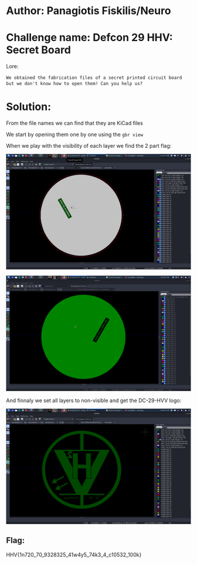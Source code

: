 # Author: Panagiotis Fiskilis/Neuro

# Challenge name: Defcon 29 HHV: Secret Board

Lore:

```
We obtained the fabrication files of a secret printed circuit board but we don't know how to open them! Can you help us?
```

# Solution:

From the file names we can find that they are KiCad files

We start by opening them one by one using the ```gbr view``` 

When we play with the visibility of each layer we find the 2 part flag:

![1st](./1st_part.png)

![2nd](./2nd_part.png)

And finnaly we set all layers to non-visible and get the DC-29-HVV logo:

![logo](./I_LOVE_IT.png)

## Flag: ##

HHV{1n720_70_9328325_41w4y5_74k3_4_c10532_100k}
